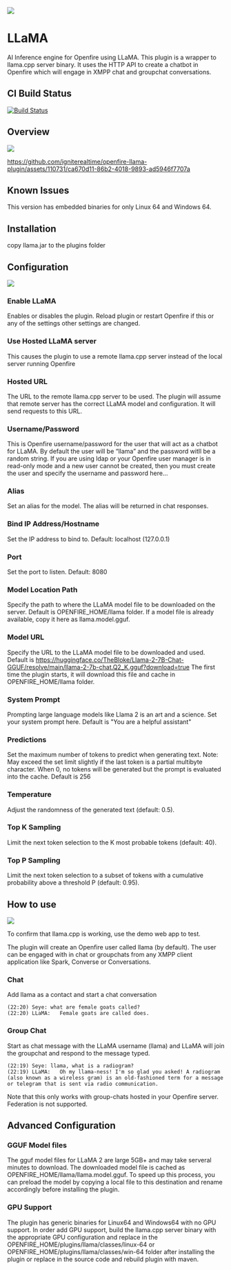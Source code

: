 <img src=https://igniterealtime.github.io/openfire-llama-plugin/llama.png>

# LLaMA
AI Inference engine for Openfire using LLaMA.
This plugin is a wrapper to llama.cpp server binary. It uses the HTTP API to create a chatbot in Openfire which will engage in XMPP chat and groupchat conversations.

## CI Build Status

[![Build Status](https://github.com/igniterealtime/openfire-llama-plugin/workflows/Java%20CI/badge.svg)](https://github.com/igniterealtime/openfire-llama-plugin/actions)

## Overview
<img src="https://igniterealtime.github.io/openfire-llama-plugin/llama-chat.png" />

https://github.com/igniterealtime/openfire-llama-plugin/assets/110731/ca670d11-86b2-4018-9893-ad5946f7707a


## Known Issues

This version has embedded binaries for only Linux 64 and Windows 64.

## Installation

copy llama.jar to the plugins folder

## Configuration
<img src="https://igniterealtime.github.io/openfire-llama-plugin/llama-settings.png" />

### Enable LLaMA
Enables or disables the plugin. Reload plugin or restart Openfire if this or any of the settings other settings are changed.

### Use Hosted LLaMA server
This causes the plugin to use a remote llama.cpp server instead of the local server running Openfire

### Hosted URL
The URL to the remote llama.cpp server to be used. The plugin will assume that remote server has the correct LLaMA model and configuration. It will send requests to this URL.

### Username/Password
This is Openfire username/password for the user that will act as a chatbot for LLaMA. By default the user will be “llama” and the password witll be a random string. If you are using ldap or your Openfire user manager is in read-only mode and a new user cannot be created, then you must create the user and specify the username and password here…

### Alias
Set an alias for the model. The alias will be returned in chat responses.

### Bind IP Address/Hostname
Set the IP address to bind to. Default: localhost (127.0.0.1)

### Port
Set the port to listen. Default: 8080

### Model Location Path
Specify the path to where the LLaMA model file to be downloaded on the server. Default is OPENFIRE_HOME/llama folder. If a model file is already available, copy it here as llama.model.gguf.

### Model URL
Specify the URL to the LLaMA model file to be downloaded and used. Default is https://huggingface.co/TheBloke/Llama-2-7B-Chat-GGUF/resolve/main/llama-2-7b-chat.Q2_K.gguf?download=true
The first time the plugin starts, it will download this file and cache in OPENFIRE_HOME/llama folder.

### System Prompt
Prompting large language models like Llama 2 is an art and a science. Set your system prompt here. Default is "You are a helpful assistant"

### Predictions
Set the maximum number of tokens to predict when generating text. Note: May exceed the set limit slightly if the last token is a partial multibyte character. When 0, no tokens will be generated but the prompt is evaluated into the cache. Default is 256

### Temperature
Adjust the randomness of the generated text (default: 0.5).

### Top K Sampling
Limit the next token selection to the K most probable tokens (default: 40).

### Top P Sampling
Limit the next token selection to a subset of tokens with a cumulative probability above a threshold P (default: 0.95).

## How to use
<img src="https://igniterealtime.github.io/openfire-llama-plugin/llama-test.png" />

To confirm that llama.cpp is working, use the demo web app to test.

The plugin will create an Openfire user called llama (by default). The user can be engaged with in chat or groupchats from any XMPP client application like Spark, Converse or Conversations.

### Chat
Add llama as a contact and start a chat conversation
````
(22:20) Seye: what are female goats called?
(22:20) LLaMA:   Female goats are called does.
````
### Group Chat
Start as chat message with the LLaMA username (llama) and LLaMA will join the groupchat and respond to the message typed. 
````
(22:19) Seye: llama, what is a radiogram?
(22:19) LLaMA:   Oh my llama-ness! I'm so glad you asked! A radiogram (also known as a wireless gram) is an old-fashioned term for a message or telegram that is sent via radio communication.
````
Note that this only works with group-chats hosted in your Openfire server. Federation is not supported.

## Advanced Configuration

### GGUF Model files
The gguf model files for LLaMA 2 are large 5GB+ and may take serveral minutes to download. The downloaded model file is cached as OPENFIRE_HOME/llama/llama.model.gguf.
To speed up this process, you can preload the model by copying a local file to this destination and rename accordingly before installing the plugin.

### GPU Support
The plugin has generic binaries for Linux64 and Windows64 with no GPU support. In order add GPU support, build the llama.cpp server binary with the appropriate GPU configuration and replace in the OPENFIRE_HOME/plugins/llama/classes/linux-64 or OPENFIRE_HOME/plugins/llama/classes/win-64 folder after installing the plugin or replace in the source code and rebuild plugin with maven.
